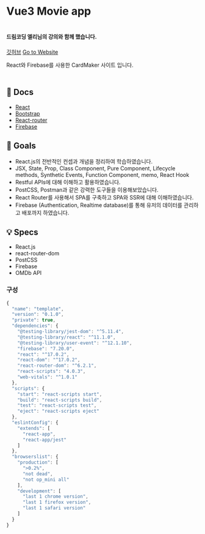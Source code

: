 # Vue3 Movie app

ㅤ  
**드림코딩 엘리님의 강의와 함께 했습니다.**  
ㅤ  
[깃허브](https://github.com/Cottonwood-moa/CardMaker)
[Go to Website](https://movie-app-cottonwood.netlify.app/)

React와 Firebase를 사용한 CardMaker 사이트 입니다.  
ㅤ
## 📖 Docs

- [React](https://reactjs.org/docs/getting-started.html)
- [Bootstrap](https://getbootstrap.com/docs/5.0/getting-started/introduction/)
- [React-router](https://v5.reactrouter.com/web/guides/quick-start)
- [Firebase](https://firebase.google.com/docs)

## 🎯 Goals

- React.js의 전반적인 컨셉과 개념을 정리하여 학습하였습니다.
- JSX, State, Prop, Class Component, Pure Component, Lifecycle methods, Synthetic Events, Function Component, memo, React Hook
- Restful APIs에 대해 이해하고 활용하였습니다.
- PostCSS, Postman과 같은 강력한 도구들을 이용해보았습니다.
- React Router를 사용해서 SPA를 구축하고 SPA와 SSR에 대해 이해하였습니다.
- Firebase (Authentication, Realtime database)를 통해 유저의 데이터를 관리하고 배포까지 하였습니다.


## 💡 Specs

- React.js
- react-router-dom
- PostCSS
- Firebase
- OMDb API

### 구성

```js
{
  "name": "template",
  "version": "0.1.0",
  "private": true,
  "dependencies": {
    "@testing-library/jest-dom": "^5.11.4",
    "@testing-library/react": "^11.1.0",
    "@testing-library/user-event": "^12.1.10",
    "firebase": "7.20.0",
    "react": "^17.0.2",
    "react-dom": "^17.0.2",
    "react-router-dom": "^6.2.1",
    "react-scripts": "4.0.3",
    "web-vitals": "^1.0.1"
  },
  "scripts": {
    "start": "react-scripts start",
    "build": "react-scripts build",
    "test": "react-scripts test",
    "eject": "react-scripts eject"
  },
  "eslintConfig": {
    "extends": [
      "react-app",
      "react-app/jest"
    ]
  },
  "browserslist": {
    "production": [
      ">0.2%",
      "not dead",
      "not op_mini all"
    ],
    "development": [
      "last 1 chrome version",
      "last 1 firefox version",
      "last 1 safari version"
    ]
  }
}
```  
ㅤ  
 

